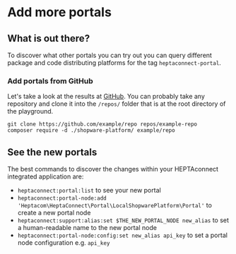 # Add more portals

## What is out there?

To discover what other portals you can try out you can query different package and code distributing platforms for the tag `heptaconnect-portal`.


### Add portals from GitHub

Let's take a look at the results at [GitHub](https://github.com/topics/heptaconnect-portal).
You can probably take any repository and clone it into the `/repos/` folder that is at the root directory of the playground.

```shell
git clone https://github.com/example/repo repos/example-repo
composer require -d ./shopware-platform/ example/repo
```

## See the new portals

The best commands to discover the changes within your HEPTAconnect integrated application are:

* `heptaconnect:portal:list` to see your new portal
* `heptaconnect:portal-node:add 'Heptacom\HeptaConnect\Portal\LocalShopwarePlatform\Portal'` to create a new portal node
* `heptaconnect:support:alias:set $THE_NEW_PORTAL_NODE new_alias` to set a human-readable name to the new portal node
* `heptaconnect:portal-node:config:set new_alias api_key` to set a portal node configuration e.g. `api_key`
